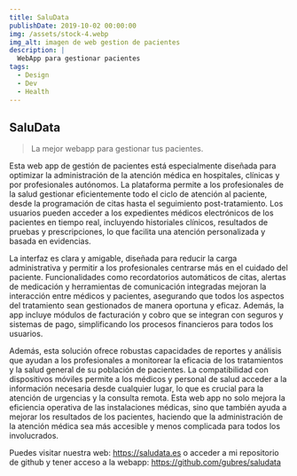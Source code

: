 ```yaml
---
title: SaluData
publishDate: 2019-10-02 00:00:00
img: /assets/stock-4.webp
img_alt: imagen de web gestion de pacientes
description: |
  WebApp para gestionar pacientes
tags:
  - Design
  - Dev
  - Health
---
```


## SaluData

> La mejor webapp para gestionar tus pacientes.

Esta web app de gestión de pacientes está especialmente diseñada para optimizar la administración de la atención médica en hospitales, clínicas y por profesionales autónomos. La plataforma permite a los profesionales de la salud gestionar eficientemente todo el ciclo de atención al paciente, desde la programación de citas hasta el seguimiento post-tratamiento. Los usuarios pueden acceder a los expedientes médicos electrónicos de los pacientes en tiempo real, incluyendo historiales clínicos, resultados de pruebas y prescripciones, lo que facilita una atención personalizada y basada en evidencias.

La interfaz es clara y amigable, diseñada para reducir la carga administrativa y permitir a los profesionales centrarse más en el cuidado del paciente. Funcionalidades como recordatorios automáticos de citas, alertas de medicación y herramientas de comunicación integradas mejoran la interacción entre médicos y pacientes, asegurando que todos los aspectos del tratamiento sean gestionados de manera oportuna y eficaz. Además, la app incluye módulos de facturación y cobro que se integran con seguros y sistemas de pago, simplificando los procesos financieros para todos los usuarios.

Además, esta solución ofrece robustas capacidades de reportes y análisis que ayudan a los profesionales a monitorear la eficacia de los tratamientos y la salud general de su población de pacientes. La compatibilidad con dispositivos móviles permite a los médicos y personal de salud acceder a la información necesaria desde cualquier lugar, lo que es crucial para la atención de urgencias y la consulta remota. Esta web app no solo mejora la eficiencia operativa de las instalaciones médicas, sino que también ayuda a mejorar los resultados de los pacientes, haciendo que la administración de la atención médica sea más accesible y menos complicada para todos los involucrados.

Puedes visitar nuestra web: https://saludata.es o acceder a mi repositorio de github y tener acceso a la webapp: https://github.com/gubres/saludata
